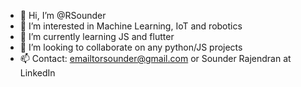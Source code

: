 - 👋 Hi, I’m @RSounder
- 👀 I’m interested in Machine Learning, IoT and robotics
- 🌱 I’m currently learning JS and flutter
- 💞️ I’m looking to collaborate on any python/JS projects
- 📫 Contact: emailtorsounder@gmail.com or Sounder Rajendran at LinkedIn
